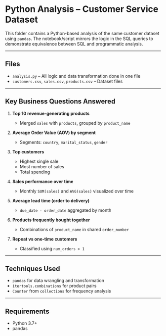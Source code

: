# Python Analysis – Customer Service Dataset

This folder contains a Python-based analysis of the same customer dataset using `pandas`. The notebook/script mirrors the logic in the SQL queries to demonstrate equivalence between SQL and programmatic analysis.

---

## Files

- `analysis.py` – All logic and data transformation done in one file
- `customers.csv`, `sales.csv`, `products.csv` – Dataset files

---

## Key Business Questions Answered

1. **Top 10 revenue-generating products**
   - Merged `sales` with `products`, grouped by `product_name`

2. **Average Order Value (AOV) by segment**
   - Segments: `country`, `marital_status`, `gender`

3. **Top customers**
   - Highest single sale  
   - Most number of sales  
   - Total spending

4. **Sales performance over time**
   - Monthly `SUM(sales)` and `AVG(sales)` visualized over time

5. **Average lead time (order to delivery)**
   - `due_date - order_date` aggregated by month

6. **Products frequently bought together**
   - Combinations of `product_name` in shared `order_number`

7. **Repeat vs one-time customers**
   - Classified using `num_orders > 1`

---

## Techniques Used

- `pandas` for data wrangling and transformation
- `itertools.combinations` for product pairs
- `Counter` from `collections` for frequency analysis

---

## Requirements

- Python 3.7+
- pandas
